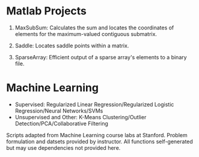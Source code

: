 # Matlab Projects

1) MaxSubSum: Calculates the sum and locates the coordinates of elements for the maximum-valued contiguous submatrix.

2) Saddle: Locates saddle points within a matrix.

3) SparseArray: Efficient output of a sparse array's elements to a binary file.

# Machine Learning
- Supervised: Regularized Linear Regression/Regularized Logistic Regression/Neural Networks/SVMs
- Unsupervised and Other: K-Means Clustering/Outlier Detection/PCA/Collaborative Filtering

Scripts adapted from Machine Learning course labs at Stanford. Problem formulation and datsets provided by instructor. All functions self-generated but may use dependencies not provided here. 
